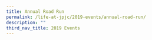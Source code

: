 ```yaml
---
title: Annual Road Run
permalink: /life-at-jpjc/2019-events/annual-road-run/
description: ""
third_nav_title: 2019 Events
---
```

